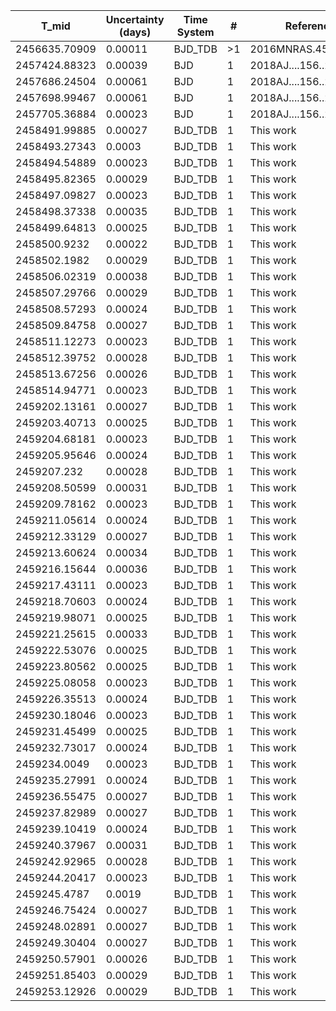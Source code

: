|T_mid|Uncertainty (days)           |Time System|#                                            |Reference                           |
|-----|-----------------------------|-----------|---------------------------------------------|------------------------------------|
|2456635.70909|0.00011                      |BJD_TDB    |>1                                           |2016MNRAS.458.4025D                 |
|2457424.88323|0.00039                      |BJD        |1                                            |2018AJ....156..283E                 |
|2457686.24504|0.00061                      |BJD        |1                                            |2018AJ....156..283E                 |
|2457698.99467|0.00061                      |BJD        |1                                            |2018AJ....156..283E                 |
|2457705.36884|0.00023                      |BJD        |1                                            |2018AJ....156..283E                 |
|2458491.99885|0.00027                      |BJD_TDB    |1                                            |This work                           |
|2458493.27343|0.0003                       |BJD_TDB    |1                                            |This work                           |
|2458494.54889|0.00023                      |BJD_TDB    |1                                            |This work                           |
|2458495.82365|0.00029                      |BJD_TDB    |1                                            |This work                           |
|2458497.09827|0.00023                      |BJD_TDB    |1                                            |This work                           |
|2458498.37338|0.00035                      |BJD_TDB    |1                                            |This work                           |
|2458499.64813|0.00025                      |BJD_TDB    |1                                            |This work                           |
|2458500.9232|0.00022                      |BJD_TDB    |1                                            |This work                           |
|2458502.1982|0.00029                      |BJD_TDB    |1                                            |This work                           |
|2458506.02319|0.00038                      |BJD_TDB    |1                                            |This work                           |
|2458507.29766|0.00029                      |BJD_TDB    |1                                            |This work                           |
|2458508.57293|0.00024                      |BJD_TDB    |1                                            |This work                           |
|2458509.84758|0.00027                      |BJD_TDB    |1                                            |This work                           |
|2458511.12273|0.00023                      |BJD_TDB    |1                                            |This work                           |
|2458512.39752|0.00028                      |BJD_TDB    |1                                            |This work                           |
|2458513.67256|0.00026                      |BJD_TDB    |1                                            |This work                           |
|2458514.94771|0.00023                      |BJD_TDB    |1                                            |This work                           |
|2459202.13161|0.00027                      |BJD_TDB    |1                                            |This work                           |
|2459203.40713|0.00025                      |BJD_TDB    |1                                            |This work                           |
|2459204.68181|0.00023                      |BJD_TDB    |1                                            |This work                           |
|2459205.95646|0.00024                      |BJD_TDB    |1                                            |This work                           |
|2459207.232|0.00028                      |BJD_TDB    |1                                            |This work                           |
|2459208.50599|0.00031                      |BJD_TDB    |1                                            |This work                           |
|2459209.78162|0.00023                      |BJD_TDB    |1                                            |This work                           |
|2459211.05614|0.00024                      |BJD_TDB    |1                                            |This work                           |
|2459212.33129|0.00027                      |BJD_TDB    |1                                            |This work                           |
|2459213.60624|0.00034                      |BJD_TDB    |1                                            |This work                           |
|2459216.15644|0.00036                      |BJD_TDB    |1                                            |This work                           |
|2459217.43111|0.00023                      |BJD_TDB    |1                                            |This work                           |
|2459218.70603|0.00024                      |BJD_TDB    |1                                            |This work                           |
|2459219.98071|0.00025                      |BJD_TDB    |1                                            |This work                           |
|2459221.25615|0.00033                      |BJD_TDB    |1                                            |This work                           |
|2459222.53076|0.00025                      |BJD_TDB    |1                                            |This work                           |
|2459223.80562|0.00025                      |BJD_TDB    |1                                            |This work                           |
|2459225.08058|0.00023                      |BJD_TDB    |1                                            |This work                           |
|2459226.35513|0.00024                      |BJD_TDB    |1                                            |This work                           |
|2459230.18046|0.00023                      |BJD_TDB    |1                                            |This work                           |
|2459231.45499|0.00025                      |BJD_TDB    |1                                            |This work                           |
|2459232.73017|0.00024                      |BJD_TDB    |1                                            |This work                           |
|2459234.0049|0.00023                      |BJD_TDB    |1                                            |This work                           |
|2459235.27991|0.00024                      |BJD_TDB    |1                                            |This work                           |
|2459236.55475|0.00027                      |BJD_TDB    |1                                            |This work                           |
|2459237.82989|0.00027                      |BJD_TDB    |1                                            |This work                           |
|2459239.10419|0.00024                      |BJD_TDB    |1                                            |This work                           |
|2459240.37967|0.00031                      |BJD_TDB    |1                                            |This work                           |
|2459242.92965|0.00028                      |BJD_TDB    |1                                            |This work                           |
|2459244.20417|0.00023                      |BJD_TDB    |1                                            |This work                           |
|2459245.4787|0.0019                       |BJD_TDB    |1                                            |This work                           |
|2459246.75424|0.00027                      |BJD_TDB    |1                                            |This work                           |
|2459248.02891|0.00027                      |BJD_TDB    |1                                            |This work                           |
|2459249.30404|0.00027                      |BJD_TDB    |1                                            |This work                           |
|2459250.57901|0.00026                      |BJD_TDB    |1                                            |This work                           |
|2459251.85403|0.00029                      |BJD_TDB    |1                                            |This work                           |
|2459253.12926|0.00029                      |BJD_TDB    |1                                            |This work                           |
